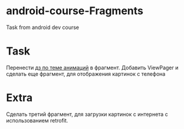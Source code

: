 # android-course-Fragments
Task from android dev course

# Task
Перенести [дз по теме анимаций](https://github.com/swed397/android-course-Animations) в фрагмент.
Добавить ViewPager и сделать еще фрагмент, для отображения картинок с телефона

# Extra
Сделать третий фрагмент, для загрузки картинок с интернета с использованием retrofit.